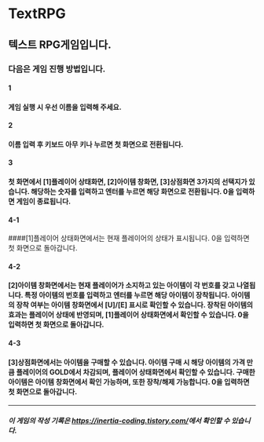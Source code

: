 # TextRPG
## 텍스트 RPG게임입니다.


### 다음은 게임 진행 방법입니다.
#### 1 
#### 게임 실행 시 우선 이름을 입력해 주세요.
#### 2
#### 이름 입력 후 키보드 아무 키나 누르면 첫 화면으로 전환됩니다.
#### 3
#### 첫 화면에서 [1]플레이어 상태화면, [2]아이템 창화면, [3]상점화면 3가지의 선택지가 있습니다. 해당하는 숫자를 입력하고 엔터를 누르면 해당 화면으로 전환됩니다. 0을 입력하면 게임이 종료됩니다.
#### 4-1
####[1]플레이어 상태화면에서는 현재 플레이어의 상태가 표시됩니다. 0을 입력하면 첫 화면으로 돌아갑니다.
#### 4-2 
#### [2]아이템 창화면에서는 현재 플레이어가 소지하고 있는 아이템이 각 번호를 갖고 나열됩니다. 특정 아이템의 번호를 입력하고 엔터를 누르면 해당 아이템이 장착됩니다. 아이템의 장착 여부는 아이템 창화면에서 [U]/[E] 표시로 확인할 수 있습니다. 장착된 아이템의 효과는 플레이어 상태에 반영되며, [1]플레이어 상태화면에서 확인할 수 있습니다. 0을 입력하면 첫 화면으로 돌아갑니다.
#### 4-3
#### [3]상점화면에서는 아이템을 구매할 수 있습니다. 아이템 구매 시 해당 아이템의 가격 만큼 플레이어의 GOLD에서 차감되며, 플레이어 상태화면에서 확인할 수 있습니다. 구매한 아이템은 아이템 창화면에서 확인 가능하며, 또한 장착/해제 가능합니다. 0을 입력하면 첫 화면으로 돌아갑니다.

***

##### 이 게임의 작성 기록은 <https://inertia-coding.tistory.com/>에서 확인할 수 있습니다.
